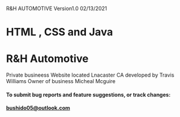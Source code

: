 R&H AUTOMOTIVE Version1.0 02/13/2021
# HTML , CSS and Java
# R&H Automotive
Private busineess Website located Lnacaster CA
developed by Travis Williams
Owner of business Micheal Mcguire
#### To submit bug reports and feature suggestions, or track changes:
#### bushido05@outlook.com


